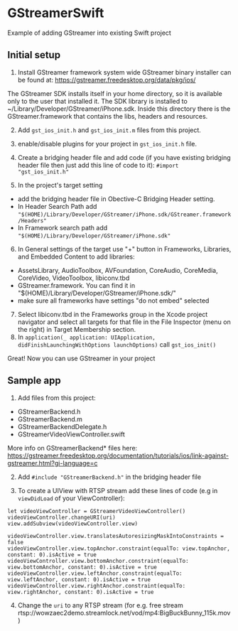 # GStreamerSwift
Example of adding GStreamer into existing Swift project

## Initial setup

1. Install GStreamer framework system wide
GStreamer binary installer can be found at:
https://gstreamer.freedesktop.org/data/pkg/ios/

The GStreamer SDK installs itself in your home directory, so it is available only to the user that installed it. The SDK library is installed to ~/Library/Developer/GStreamer/iPhone.sdk. Inside this directory there is the GStreamer.framework that contains the libs, headers and resources.

2. Add `gst_ios_init.h` and `gst_ios_init.m` files from this project. 

3. enable/disable plugins for your project in  `gst_ios_init.h` file.

4. Create a bridging header file and add code (if you have existing bridging header file then just add this line of code to it):
`#import "gst_ios_init.h"`

5. In the project's target setting 
- add the bridging header file in Obective-C Bridging Header setting.
- In Header Search Path add 
`"$(HOME)/Library/Developer/GStreamer/iPhone.sdk/GStreamer.framework/Headers"`
- In Framework search path add
`"$(HOME)/Library/Developer/GStreamer/iPhone.sdk"`

6. In General settings of the target use "+" button in Frameworks, Libraries, and Embedded Content to add libraries:
- AssetsLibrary, AudioToolbox, AVFoundation, CoreAudio, CoreMedia, CoreVideo, VideoToolbox, libiconv.tbd
- GStreamer.framework. You can find it in "$(HOME)/Library/Developer/GStreamer/iPhone.sdk/"
- make sure all frameworks have settings "do not embed" selected

7. Select libiconv.tbd in the Frameworks group in the Xcode project navigator and select all targets for that file in the File Inspector (menu on the right) in Target Membership section. 
8. In `application(_ application: UIApplication, didFinishLaunchingWithOptions launchOptions)` call `gst_ios_init()`

Great! Now you can use GStreamer in your project

## Sample app
1. Add files from this project:
- GStreamerBackend.h
- GStreamerBackend.m
- GStreamerBackendDelegate.h
- GStreamerVideoViewController.swift

More info on GStreamerBackend* files here: https://gstreamer.freedesktop.org/documentation/tutorials/ios/link-against-gstreamer.html?gi-language=c

2. Add `#include "GStreamerBackend.h"` in the bridging header file

3. To create a UIView with RTSP stream add these lines of code (e.g in `viewDidLoad` of your ViewController):
```
let videoViewController = GStreamerVideoViewController()
videoViewController.changeURI(uri)
view.addSubview(videoViewController.view)

videoViewController.view.translatesAutoresizingMaskIntoConstraints = false
videoViewController.view.topAnchor.constraint(equalTo: view.topAnchor, constant: 0).isActive = true
videoViewController.view.bottomAnchor.constraint(equalTo: view.bottomAnchor, constant: 0).isActive = true
videoViewController.view.leftAnchor.constraint(equalTo: view.leftAnchor, constant: 0).isActive = true
videoViewController.view.rightAnchor.constraint(equalTo: view.rightAnchor, constant: 0).isActive = true
```
4. Change the `uri` to any RTSP stream (for e.g. free stream rtsp://wowzaec2demo.streamlock.net/vod/mp4:BigBuckBunny_115k.mov)
